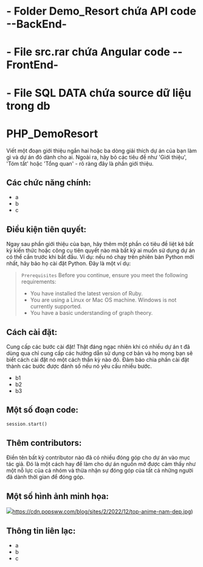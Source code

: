 # - Folder Demo_Resort chứa API code --BackEnd-
# - File src.rar chứa Angular code --FrontEnd-
# - File SQL DATA chứa source dữ liệu trong db 
# PHP_DemoResort
Viết một đoạn giới thiệu ngắn hai hoặc ba dòng giải thích dự án của bạn làm gì và dự án đó dành cho ai. Ngoài ra, hãy bỏ các tiêu đề như 'Giới thiệu', 'Tóm tắt' hoặc 'Tổng quan' - rõ ràng đây là phần giới thiệu.
## Các chức năng chính:
- a
- b
- c
## Điều kiện tiên quyết:
Ngay sau phần giới thiệu của bạn, hãy thêm một phần có tiêu đề liệt kê bất kỳ kiến thức hoặc công cụ tiên quyết nào mà bất kỳ ai muốn sử dụng dự án có thể cần trước khi bắt đầu. Ví dụ: nếu nó chạy trên phiên bản Python mới nhất, hãy bảo họ cài đặt Python. Đây là một ví dụ:
> `Prerequisites`
> Before you continue, ensure you meet the following requirements:
> * You have installed the latest version of Ruby.
> * You are using a Linux or Mac OS machine. Windows is not currently supported.
> * You have a basic understanding of graph theory.
## Cách cài đặt:
Cung cấp các bước cài đặt! Thật đáng ngạc nhiên khi có nhiều dự án t đã dùng qua chỉ cung cấp các hướng dẫn sử dụng cơ bản và họ mong bạn sẽ biết cách cài đặt nó một cách thần kỳ nào đó. Đảm bảo chia phần cài đặt thành các bước được đánh số nếu nó yêu cầu nhiều bước.
- b1
- b2
- b3
## Một số đoạn code:
```php
session.start()
```
## Thêm contributors:
Điền tên bất kỳ contributor nào đã có nhiều đóng góp cho dự án vào mục tác giả. Đó là một cách hay để làm cho dự án nguồn mở được cảm thấy như một nỗ lực của cả nhóm và thừa nhận sự đóng góp của tất cả những người đã dành thời gian để đóng góp.
## Một số hình ảnh minh họa:
![](https://cdn.popsww.com/blog/sites/2/2022/12/top-anime-nam-dep.jpg)https://cdn.popsww.com/blog/sites/2/2022/12/top-anime-nam-dep.jpg)
## Thông tin liên lạc:
- a
- b
- c

